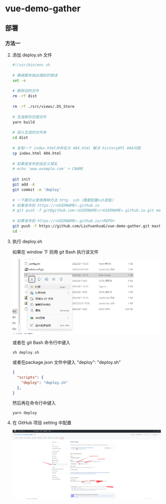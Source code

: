# vue-demo-gather

## 部署

### 方法一

2. 添加 deploy.sh 文件

   ```sh
   #!/usr/bin/env sh

   # 确保脚本抛出遇到的错误
   set -e

   # 删除旧的文件
   rm -rf dist

   rm -rf ./src/views/.DS_Store

   # 生成新的压缩文件
   yarn build

   # 进入生成的文件夹
   cd dist

   # 复制一个 index.html并命名为 404.html 解决 historyAPI 404问题
   cp index.html 404.html

   # 如果是发布到自定义域名
   # echo 'www.example.com' > CNAME

   git init
   git add -A
   git commit -m 'deploy'

   # 一下都可以使用两种方法 http  ssh（需要配置ssh密匙）
   # 如果发布到 https://<USERNAME>.github.io
   # git push -f git@github.com:<USERNAME>/<USERNAME>.github.io.git master

   # 如果发布到 https://<USERNAME>.github.io/<REPO>
   git push -f https://github.com/LiuYuanhuaG/vue-demo-gather.git master:gh-pages
   cd -
   ```

3. 执行 deploy.sh

   如果在 window 下 则用 git Bash 执行该文件

   ![2022-08-01-134026](./Markdown/2022-08-01-134026.png)

   或者在 git Bash 命令行中键入

   ```
   sh deploy.sh
   ```

   或者在package.json 文件中键入 "deploy": "deploy.sh"

   ```json
   {
     "scripts": {
       "deploy": "deploy.sh"
     },
   }
   ```

   然后再在命令行中键入 

   ```
   yarn deploy
   ```

   

4. 在 GitHub 项目 setting 中配置

   ![image-20220801133315836](./Markdown/image-20220801133315836.png)

